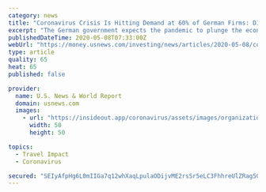 ```yaml
---
category: news
title: "Coronavirus Crisis Is Hitting Demand at 60% of German Firms: DIHK"
excerpt: "The German government expects the pandemic to plunge the economy into its deepest recession since World War Two, forecasting a contraction of 6.3%. In January it had predicted economic output would increase by 1."
publishedDateTime: 2020-05-08T07:33:00Z
webUrl: "https://money.usnews.com/investing/news/articles/2020-05-08/coronavirus-crisis-is-hitting-demand-at-60-of-german-firms-dihk"
type: article
quality: 65
heat: 65
published: false

provider:
  name: U.S. News & World Report
  domain: usnews.com
  images:
    - url: "https://insideout.app/coronavirus/assets/images/organizations/usnews.com-50x50.jpg"
      width: 50
      height: 50

topics:
  - Travel Impact
  - Coronavirus

secured: "SEIyAfpHg6L0mIIGa7q12whXaqLpulaODijvME2rsSr5eLC3FhhreUlZRag5G9TGlAzwpjLCaR2K3FfY+4gZWWBbG2p4uhdxNAW6B8fZ7CBrDhsiOt36BBbXWojEQn8ggbuYn9GDgq9n9u6YtJ4dApVSVYqgi2+20P9pr/WHw+S1BWacCzTj8Wxu7Vrmfo6rHX7PScLoIFEvlc5iygs8G8ejosopKb6ZCei0Xupy7doNn1k4TKzFkEiM7p8PpRPk8SKUrMQDKVx6lgPIHDRshT2o39gCgJXSj7Cb+3ROMmvI1Tcj8fwpO/sWJBNxa8tbdYz5toE8FYP5o2go9NRtOmNJMzIWAZsq2o+k1u48tI5obuWwJAG4JQcisahbQLAP5+6qRgya68qSI757vpCdu+HTapmRy5tuafDrKKjdpYz7ke3RC34UEEOCS65fmyGmFc4s6lqp/kAYscZLoDzHxpFazcziSpdVPBeZdyoHEUU=;J9OVfLo0Nu7KDb4ZPVgCFA=="
---
```


